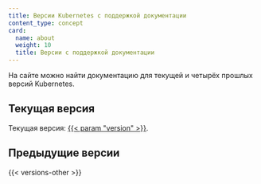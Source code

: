 ```yaml
---
title: Версии Kubernetes с поддержкой документации 
content_type: concept
card:
  name: about
  weight: 10
  title: Версии с поддержкой документации
---
```


<!-- overview -->

На сайте можно найти документацию для текущей и четырёх прошлых версий Kubernetes.



<!-- body -->

## Текущая версия

Текущая версия:
[{{< param "version" >}}](/).

## Предыдущие версии

{{< versions-other >}}





